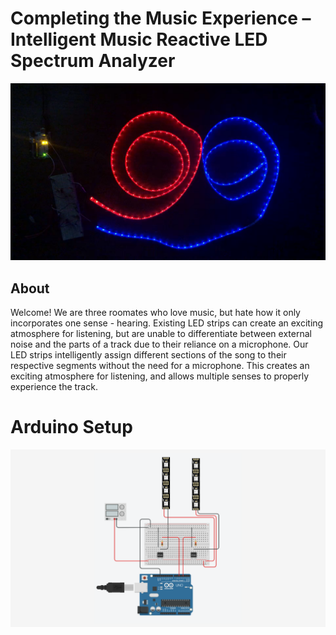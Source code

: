 # Completing the Music Experience  – Intelligent Music Reactive LED Spectrum Analyzer
![alt-text](https://github.com/ejfarber/Enjoy-the-show/blob/main/LEDs.png)
## About

Welcome! We are three roomates who love music, but hate how it only incorporates one sense - hearing. Existing LED strips can create an exciting atmosphere for listening, but are unable to differentiate between external noise and the parts of a track due to their reliance on a microphone. Our LED strips intelligently assign different sections of the song to their respective segments without the need for a microphone. This creates an exciting atmosphere for listening, and allows multiple senses to properly experience the track. 

# Arduino Setup
![alt-text](https://github.com/ejfarber/Enjoy-the-show/blob/main/LEDArduinoSetup-Hackathon.png)
